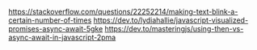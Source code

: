 
https://stackoverflow.com/questions/22252214/making-text-blink-a-certain-number-of-times
https://dev.to/lydiahallie/javascript-visualized-promises-async-await-5gke
https://dev.to/masteringjs/using-then-vs-async-await-in-javascript-2pma